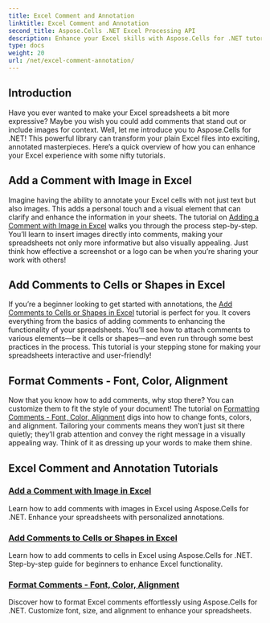 ```yaml
---
title: Excel Comment and Annotation
linktitle: Excel Comment and Annotation
second_title: Aspose.Cells .NET Excel Processing API
description: Enhance your Excel skills with Aspose.Cells for .NET tutorials on comments and annotations, featuring step-by-step guides to enrich your spreadsheets.
type: docs
weight: 20
url: /net/excel-comment-annotation/
---
```

## Introduction

Have you ever wanted to make your Excel spreadsheets a bit more expressive? Maybe you wish you could add comments that stand out or include images for context. Well, let me introduce you to Aspose.Cells for .NET! This powerful library can transform your plain Excel files into exciting, annotated masterpieces. Here’s a quick overview of how you can enhance your Excel experience with some nifty tutorials.

## Add a Comment with Image in Excel

Imagine having the ability to annotate your Excel cells with not just text but also images. This adds a personal touch and a visual element that can clarify and enhance the information in your sheets. The tutorial on [Adding a Comment with Image in Excel](./add-comment-with-image-excel/) walks you through the process step-by-step. You’ll learn to insert images directly into comments, making your spreadsheets not only more informative but also visually appealing. Just think how effective a screenshot or a logo can be when you’re sharing your work with others!

## Add Comments to Cells or Shapes in Excel

If you’re a beginner looking to get started with annotations, the [Add Comments to Cells or Shapes in Excel](./add-comments-to-cells-or-shapes-excel/) tutorial is perfect for you. It covers everything from the basics of adding comments to enhancing the functionality of your spreadsheets. You’ll see how to attach comments to various elements—be it cells or shapes—and even run through some best practices in the process. This tutorial is your stepping stone for making your spreadsheets interactive and user-friendly!

## Format Comments - Font, Color, Alignment

Now that you know how to add comments, why stop there? You can customize them to fit the style of your document! The tutorial on [Formatting Comments - Font, Color, Alignment](./format-comments-font-color-alignment/) digs into how to change fonts, colors, and alignment. Tailoring your comments means they won’t just sit there quietly; they’ll grab attention and convey the right message in a visually appealing way. Think of it as dressing up your words to make them shine.

## Excel Comment and Annotation Tutorials
### [Add a Comment with Image in Excel](./add-comment-with-image-excel/)
Learn how to add comments with images in Excel using Aspose.Cells for .NET. Enhance your spreadsheets with personalized annotations.
### [Add Comments to Cells or Shapes in Excel](./add-comments-to-cells-or-shapes-excel/)
Learn how to add comments to cells in Excel using Aspose.Cells for .NET. Step-by-step guide for beginners to enhance Excel functionality.
### [Format Comments -  Font, Color, Alignment](./format-comments-font-color-alignment/)
Discover how to format Excel comments effortlessly using Aspose.Cells for .NET. Customize font, size, and alignment to enhance your spreadsheets.